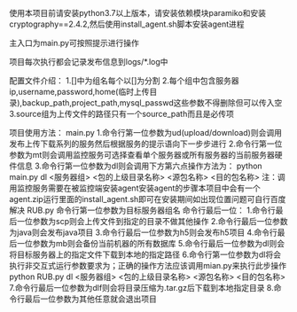 使用本项目前请安装python3.7以上版本，请安装依赖模块paramiko和安装cryptography==2.4.2,然后使用install_agent.sh脚本安装agent进程

主入口为main.py可按照提示进行操作

项目每次执行都会记录发布信息到logs/*.log中

配置文件介绍：
1.[]中为组名每个以[]为分割
2.每个组中包含服务器ip,username,password,home(临时上传目录),backup_path,project_path,mysql_passwd这些参数不得删除但可以传入空
3.source组为上传文件的路径只有一个source_path而且是必传项

项目使用方法：
main.py
1.命令行第一位参数为ud(upload/download)则会调用发布上传下载系列的服务然后根据服务的提示语向下一步步进行
2.命令行第一位参数为mt则会调用监控服务可选择查看单个服务器或所有服务器的当前服务器硬件信息
3.命令行第一位参数为dl则会调用下方第六点操作方法为：
python main.py dl <服务器组> <包的上级目录名称> <源包名称> <目的包名称>
注：调用监控服务需要在被监控端安装agent安装agent的步骤本项目中会有一个agent.zip运行里面的install_agent.sh即可在安装期间如出现位置问题可自行百度解决
RUB.py
命令行第一位参数为目标服务器组名
命令行最后一位：
1.命令行最后一位参数为scp则会上传文件到指定的目录不做其他操作
2.命令行最后一位参数为java则会发布java项目
3.命令行最后一位参数为h5则会发布h5项目
4.命令行最后一位参数为mb则会备份当前机器的所有数据库
5.命令行最后一位参数为dl则会将目标服务器上的指定文件下载到本地的指定路径
6.命令行第一位参数为dl将会执行非交互式运行参数要求为；正确的操作方法应该调用mian.py来执行此步操作
python RUB.py dl <服务器组> <包的上级目录名称> <源包名称> <目的包名称>
7.命令行最后一位参数为dlf则会将目录压缩为.tar.gz后下载到本地指定目录
8.命令行最后一位参数为其他任意就会退出项目
